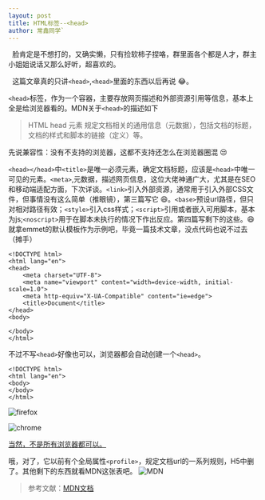 ```yaml
---
layout: post
title: HTML标签--<head>
author: 常鑫同学`
---
```


&nbsp;&nbsp;脸肯定是不想打的，又确实懒，只有捡软柿子捏咯，群里面各个都是人才，群主小姐姐说话又那么好听，超喜欢的。

&nbsp;&nbsp;这篇文章真的只讲`<head>`,`<head>`里面的东西以后再说 :joy:。

`<head>`标签，作为一个容器，主要存放网页描述和外部资源引用等信息，基本上全是给浏览器看的。MDN关于`<head>`的描述如下
>HTML head 元素 规定文档相关的通用信息（元数据），包括文档的标题，文档的样式和脚本的链接（定义）等。

先说兼容性：没有不支持的浏览器，这都不支持还怎么在浏览器圈混 :unamused:

`<head></head>`中`<title>`是唯一必须元素，确定文档标题，应该是`<head>`中唯一可见的元素。`<meta>`,元数据，描述网页信息，这位大佬神通广大，尤其是在SEO和移动端适配方面，下次详谈。`<link>`引入外部资源，通常用于引入外部CSS文件，但事情没有这么简单（推眼镜），第三篇写它 :smile:。`<base>`预设url路径，但只对相对路径有效；`<style>`引入css样式；`<script>`引用或者嵌入可用脚本，基本为js;`<noscript>`用于在脚本未执行的情况下作出反应。第四篇写剩下的这些。:smile:
就拿emmet的默认模板作为示例吧，毕竟一篇技术文章，没点代码也说不过去（摊手）
```
<!DOCTYPE html>
<html lang="en">
<head>
    <meta charset="UTF-8">
    <meta name="viewport" content="width=device-width, initial-scale=1.0">
    <meta http-equiv="X-UA-Compatible" content="ie=edge">
    <title>Document</title>
</head>
<body>
    
</body>
</html>
```

不过不写`<head>`好像也可以，浏览器都会自动创建一个`<head>`。
```
<!DOCTYPE html>
<html lang="en">
<body> 
</body>
</html>

```
![firefox](https://github.com/Gavinchang1/gavinchang1.github.io/blob/master/images/firefox.PNG 'firefox')

![chrome](https://github.com/Gavinchang1/gavinchang1.github.io/blob/master/images/chrome.PNG  'chrome')

<a href="http://www.stevesouders.com/blog/2010/05/12/autohead-my-first-browserscope-user-test/">当然，不是所有浏览器都可以。</a>

哦，对了，它以前有个全局属性`<profile>`，规定文档url的一系列规则，H5中删了。其他剩下的东西就看MDN这张表吧。
![MDN](https://github.com/Gavinchang1/gavinchang1.github.io/blob/master/images/MDN.PNG)

>参考文献：<a href="https://developer.mozilla.org/zh-CN/docs/Web/HTML/Element/head">MDN文档
